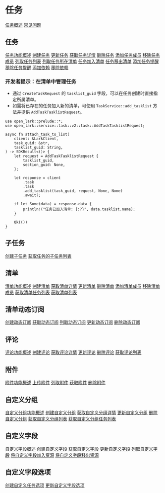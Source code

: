 # 任务

[任务概述](https://open.feishu.cn/document/task-v2/overview)
[常见问题](https://open.feishu.cn/document/task-v2/faq)

## 任务

[任务功能概述](https://open.feishu.cn/document/task-v2/task/overview)
[创建任务](https://open.feishu.cn/document/task-v2/task/create)
[更新任务](https://open.feishu.cn/document/task-v2/task/patch)
[获取任务详情](https://open.feishu.cn/document/task-v2/task/get)
[删除任务](https://open.feishu.cn/document/task-v2/task/delete)
[添加任务成员](https://open.feishu.cn/document/task-v2/task/add_members)
[移除任务成员](https://open.feishu.cn/document/task-v2/task/remove_members)
[列取任务列表](https://open.feishu.cn/document/task-v2/task/list)
[列取任务所在清单](https://open.feishu.cn/document/task-v2/task/tasklists)
[任务加入清单](https://open.feishu.cn/document/task-v2/task/add_tasklist)
[任务移出清单](https://open.feishu.cn/document/task-v2/task/remove_tasklist)
[添加任务提醒](https://open.feishu.cn/document/task-v2/task/add_reminders)
[移除任务提醒](https://open.feishu.cn/document/task-v2/task/remove_reminders)
[添加依赖](https://open.feishu.cn/document/task-v2/task/add_dependencies)
[移除依赖](https://open.feishu.cn/document/task-v2/task/remove_dependencies)

### 开发者提示：在清单中管理任务

- 通过 `CreateTaskRequest` 的 `tasklist_guid` 字段，可以在任务创建时直接指定所属清单。
- 如需将已存在的任务加入新的清单，可使用 `TaskService::add_tasklist` 方法并提供 `AddTaskTasklistRequest`。

```rust,no_run
use open_lark::prelude::*;
use open_lark::service::task::v2::task::AddTaskTasklistRequest;

async fn attach_task_to_list(
    client: &LarkClient,
    task_guid: &str,
    tasklist_guid: String,
) -> SDKResult<()> {
    let request = AddTaskTasklistRequest {
        tasklist_guid,
        section_guid: None,
    };

    let response = client
        .task
        .task
        .add_tasklist(task_guid, request, None, None)
        .await?;

    if let Some(data) = response.data {
        println!("任务已加入清单: {:?}", data.tasklist.name);
    }

    Ok(())
}
```

## 子任务

[创建子任务](https://open.feishu.cn/document/task-v2/task-subtask/create)
[获取任务的子任务列表](https://open.feishu.cn/document/task-v2/task-subtask/list)

## 清单

[清单功能概述](https://open.feishu.cn/document/task-v2/tasklist/overview)
[创建清单](https://open.feishu.cn/document/task-v2/tasklist/create)
[获取清单详情](https://open.feishu.cn/document/task-v2/tasklist/get)
[更新清单](https://open.feishu.cn/document/task-v2/tasklist/patch)
[删除清单](https://open.feishu.cn/document/task-v2/tasklist/delete)
[添加清单成员](https://open.feishu.cn/document/task-v2/tasklist/add_members)
[移除清单成员](https://open.feishu.cn/document/task-v2/tasklist/remove_members)
[获取清单任务列表](https://open.feishu.cn/document/task-v2/tasklist/tasks)
[获取清单列表](https://open.feishu.cn/document/task-v2/tasklist/list)

## 清单动态订阅

[创建动态订阅](https://open.feishu.cn/document/task-v2/tasklist-activity_subscription/create)
[获取动态订阅](https://open.feishu.cn/document/task-v2/tasklist-activity_subscription/get)
[列取动态订阅](https://open.feishu.cn/document/task-v2/tasklist-activity_subscription/list)
[更新动态订阅](https://open.feishu.cn/document/task-v2/tasklist-activity_subscription/patch)
[删除动态订阅](https://open.feishu.cn/document/task-v2/tasklist-activity_subscription/delete)

## 评论

[评论功能概述](https://open.feishu.cn/document/task-v2/comment/overview)
[创建评论](https://open.feishu.cn/document/task-v2/comment/create)
[获取评论详情](https://open.feishu.cn/document/task-v2/comment/get)
[更新评论](https://open.feishu.cn/document/task-v2/comment/patch)
[删除评论](https://open.feishu.cn/document/task-v2/comment/delete)
[获取评论列表](https://open.feishu.cn/document/task-v2/comment/list)

## 附件

[附件功能概述](https://open.feishu.cn/document/task-v2/attachment/attachment-feature-overview)
[上传附件](https://open.feishu.cn/document/task-v2/attachment/upload)
[列取附件](https://open.feishu.cn/document/task-v2/attachment/list)
[获取附件](https://open.feishu.cn/document/task-v2/attachment/get)
[删除附件](https://open.feishu.cn/document/task-v2/attachment/delete)

## 自定义分组

[自定义分组功能概述](https://open.feishu.cn/document/task-v2/section/section-feature-overview)
[创建自定义分组](https://open.feishu.cn/document/task-v2/section/create)
[获取自定义分组详情](https://open.feishu.cn/document/task-v2/section/get)
[更新自定义分组](https://open.feishu.cn/document/task-v2/section/patch)
[删除自定义分组](https://open.feishu.cn/document/task-v2/section/delete)
[获取自定义分组列表](https://open.feishu.cn/document/task-v2/section/list)
[获取自定义分组任务列表](https://open.feishu.cn/document/task-v2/section/tasks)

## 自定义字段

[自定义字段概述](https://open.feishu.cn/document/task-v2/custom_field/custom-field-overview)
[创建自定义字段](https://open.feishu.cn/document/task-v2/custom_field/create)
[获取自定义字段](https://open.feishu.cn/document/task-v2/custom_field/get)
[更新自定义字段](https://open.feishu.cn/document/task-v2/custom_field/patch)
[列取自定义字段](https://open.feishu.cn/document/task-v2/custom_field/list)
[将自定义字段加入资源](https://open.feishu.cn/document/task-v2/custom_field/add)
[将自定义字段移出资源](https://open.feishu.cn/document/task-v2/custom_field/remove)

## 自定义字段选项

[创建自定义任务选项](https://open.feishu.cn/document/task-v2/custom_field-option/create)
[更新自定义字段选项](https://open.feishu.cn/document/task-v2/custom_field-option/patch)
